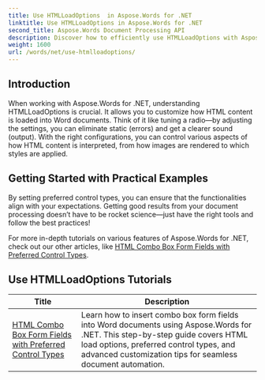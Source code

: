 ```yaml
---
title: Use HTMLLoadOptions  in Aspose.Words for .NET
linktitle: Use HTMLLoadOptions in Aspose.Words for .NET
second_title: Aspose.Words Document Processing API
description: Discover how to efficiently use HTMLLoadOptions with Aspose.Words for .NET in our comprehensive tutorial. Learn about features, tips, and practical examples.
weight: 1600
url: /words/net/use-htmlloadoptions/
---
```

## Introduction
 
When working with Aspose.Words for .NET, understanding HTMLLoadOptions is crucial. It allows you to customize how HTML content is loaded into Word documents. Think of it like tuning a radio—by adjusting the settings, you can eliminate static (errors) and get a clearer sound (output). With the right configurations, you can control various aspects of how HTML content is interpreted, from how images are rendered to which styles are applied.  

## Getting Started with Practical Examples  

By setting preferred control types, you can ensure that the functionalities align with your expectations. Getting good results from your document processing doesn’t have to be rocket science—just have the right tools and follow the best practices!

For more in-depth tutorials on various features of Aspose.Words for .NET, check out our other articles, like [HTML Combo Box Form Fields with Preferred Control Types](./html-combo-box-form-fields-with-preferred-control-types/).

 ## Use HTMLLoadOptions Tutorials
| Title | Description |
| --- | --- |
| [HTML Combo Box Form Fields with Preferred Control Types](./html-combo-box-form-fields-with-preferred-control-types/) | Learn how to insert combo box form fields into Word documents using Aspose.Words for .NET. This step-by-step guide covers HTML load options, preferred control types, and advanced customization tips for seamless document automation. |
